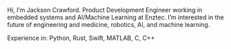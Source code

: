 Hi, I’m Jackson Crawford.
Product Development Engineer working in embedded systems and AI/Machine Learning at Enztec.
I’m interested in the future of engineering and medicine, robotics, AI, and machine learning.

Experience in: Python, Rust, Swift, MATLAB, C, C++
